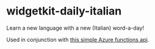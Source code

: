 # widgetkit-daily-italian
Learn a new language with a new (Italian) word-a-day!

Used in conjunction with [this simple Azure functions api](https://github.com/joshspicer/italian_api).
